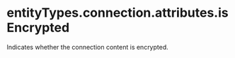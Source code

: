 # entityTypes.connection.attributes.isEncrypted

Indicates whether the connection content is encrypted.

